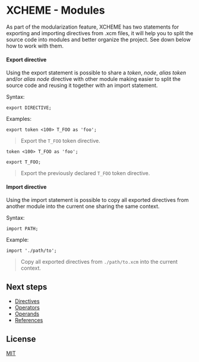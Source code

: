 # XCHEME - Modules

As part of the modularization feature, XCHEME has two statements for exporting and importing directives from .xcm files, it will help you to split the source code into modules and better organize the project. See down below how to work with them.

#### Export directive

Using the export statement is possible to share a _token_, _node_, _alias token_ and/or _alias node_ directive with other module making easier to split the source code and reusing it together with an import statement.

Syntax:

```xcm
export DIRECTIVE;
```

Examples:

```xcm
export token <100> T_FOO as 'foo';
```

> Export the `T_FOO` token directive.

```xcm
token <100> T_FOO as 'foo';

export T_FOO;
```

> Export the previously declared `T_FOO` token directive.

#### Import directive

Using the import statement is possible to copy all exported directives from another module into the current one sharing the same context.

Syntax:

```xcm
import PATH;
```

Example:

```xcm
import './path/to';
```

> Copy all exported directives from `./path/to.xcm` into the current context.

## Next steps

- [Directives](./directives.md)
- [Operators](./operators.md)
- [Operands](./operands.md)
- [References](./references.md)

## License

[MIT](../LICENSE)

